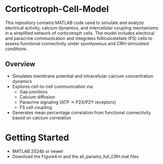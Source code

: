 # Corticotroph-Cell-Model

This repository contains MATLAB code used to simulate and analyze electrical activity, calcium dynamics, and intercellular coupling mechanisms in a simplified network of corticotroph cells. The model includes electrical and paracrine communication and integrates folliculostellate (FS) cells to assess functional connectivity under spontaneous and CRH-stimulated conditions.

## Overview

- Simulates membrane potential and intracellular calcium concentration dynamics
- Explores cell-to-cell communication via:
  - Gap junctions
  - Calcium diffusion
  - Paracrine signaling (ATP → P2X/P2Y receptors)
  - FS cell coupling
- Generates mean percentage correlation from functional connectivity based on calcium correlation

# Getting Started

- MATLAB 2024b or newer
- Download the Figure4.m and the all_params_full_CRH.mat files
